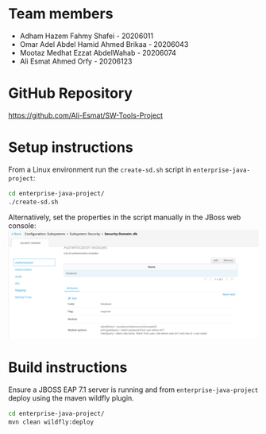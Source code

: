 # Team members

- Adham Hazem Fahmy Shafei - 20206011
- Omar Adel Abdel Hamid Ahmed Brikaa - 20206043
- Mootaz Medhat Ezzat AbdelWahab - 20206074
- Ali Esmat Ahmed Orfy - 20206123

# GitHub Repository

https://github.com/Ali-Esmat/SW-Tools-Project

# Setup instructions

From a Linux environment run the `create-sd.sh` script in `enterprise-java-project`:

```bash
cd enterprise-java-project/
./create-sd.sh
```

Alternatively, set the properties in the script manually in the JBoss web console:
![security domain in web console](./security-domain.png)

# Build instructions

Ensure a JBOSS EAP 7.1 server is running and from `enterprise-java-project` deploy using the maven wildfly plugin.

```bash
cd enterprise-java-project/
mvn clean wildfly:deploy
```
